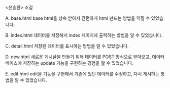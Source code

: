<윤승환> 소감

A. base.html
base html을 상속 받아서 간편하게 html 만드는 방법을 익힐 수 있었습니다.

B. index.html
데이터를 저장해서 index 페이지에 출력하는 방법을 알 수 있었습니다.

C. detail.html
저장된 데이터를 표시하는 방법을 알 수 있었습니다.

D. new.html
새로운 게시글을 만들기 위해 데이터를 POST 방식으로 받아오고, 데이터베이스에 저장하는 update 기능을 구현하는 경험을 할 수 있었습니다.

E. edit.html
edit을 기능을 구현해서 기존에 있던 데이터를 수정하고, 다시 게시하는 방법을 알 수 있었습니다.